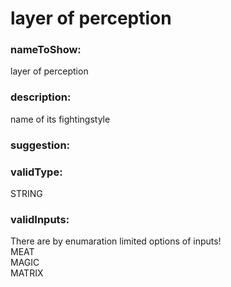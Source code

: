 

# layer of perception



    


### nameToShow:
    
layer of perception    


### description:
    
name of its fightingstyle    


### suggestion:
    
    


### validType:
    
STRING    


### validInputs:
    
There are by enumaration limited options of inputs!  
MEAT  
MAGIC  
MATRIX  

